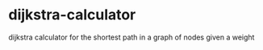 # dijkstra-calculator

dijkstra calculator for the shortest path in a graph of nodes given a weight
